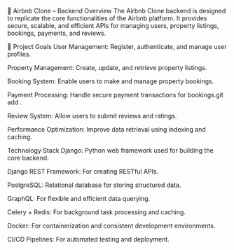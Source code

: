 🏡 Airbnb Clone – Backend Overview
The Airbnb Clone backend is designed to replicate the core functionalities of the Airbnb platform. It provides secure, scalable, and efficient APIs for managing users, property listings, bookings, payments, and reviews.

🎯 Project Goals
User Management: Register, authenticate, and manage user profiles.

Property Management: Create, update, and retrieve property listings.

Booking System: Enable users to make and manage property bookings.

Payment Processing: Handle secure payment transactions for bookings.git add .


Review System: Allow users to submit reviews and ratings.

Performance Optimization: Improve data retrieval using indexing and caching.

Technology Stack
Django: Python web framework used for building the core backend.

Django REST Framework: For creating RESTful APIs.

PostgreSQL: Relational database for storing structured data.

GraphQL: For flexible and efficient data querying.

Celery + Redis: For background task processing and caching.

Docker: For containerization and consistent development environments.

CI/CD Pipelines: For automated testing and deployment.